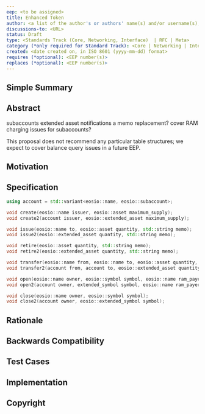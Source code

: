 ```yaml
---
eep: <to be assigned>
title: Enhanced Token
author: <a list of the author's or authors' name(s) and/or username(s), or name(s) and email(s), e.g. (use with the parentheses or triangular brackets): FirstName LastName (@GitHubUsername), FirstName LastName <foo@bar.com>, FirstName (@GitHubUsername) and GitHubUsername (@GitHubUsername)>
discussions-to: <URL>
status: Draft
type: <Standards Track (Core, Networking, Interface)  | RFC | Meta>
category (*only required for Standard Track): <Core | Networking | Interface>
created: <date created on, in ISO 8601 (yyyy-mm-dd) format>
requires (*optional): <EEP number(s)>
replaces (*optional): <EEP number(s)>
---
```


<!--You can leave these HTML comments in your merged EEP and delete the visible duplicate text guides, they will not appear and may be helpful to refer to if you edit it again. This is the suggested template for new EEPs. Note that an EEP number will be assigned by an editor. When opening a pull request to submit your EEP, please use an abbreviated title in the filename, `eep-draft_title_abbrev.md`. The title should be 44 characters or less.-->

## Simple Summary
<!--"If you can't explain it simply, you don't understand it well enough." Provide a simplified and layman-accessible explanation of the EEP.-->

## Abstract
<!--A short (~200 word) description of the technical issue being addressed.-->

subaccounts
extended asset
notifications
a memo replacement?
cover RAM charging issues for subaccounts?

This proposal does not recommend any particular table structures; we expect to cover balance query issues in a future EEP.

## Motivation
<!--The motivation is critical for EEPs that want to change the EOSIO protocol. It should clearly explain why the existing protocol specification is inadequate to address the problem that the eep solves. EEP submissions without sufficient motivation may be rejected outright.-->

## Specification
<!--The technical specification should describe the syntax and semantics of any new feature. The specification should be detailed enough to allow competing, interoperable implementations for any of the current EOSIO platforms.-->

```c++
using account = std::variant<eosio::name, eosio::subaccount>;

void create(eosio::name issuer, eosio::asset maximum_supply);                       notifies
void create2(account issuer, eosio::extended_asset maximum_supply);                 extended? some other way to init foreign?

void issue(eosio::name to, eosio::asset quantity, std::string memo);                to==issuer
void issue2(eosio::extended_asset quantity, std::string memo);

void retire(eosio::asset quantity, std::string memo);
void retire2(eosio::extended_asset quantity, std::string memo);

void transfer(eosio::name from, eosio::name to, eosio::asset quantity, std::string memo);       is_account; should move check to open
void transfer2(account from, account to, eosio::extended_asset quantity, std::string memo);

void open(eosio::name owner, eosio::symbol symbol, eosio::name ram_payer);                      should probably check is_account
void open2(account owner, extended_symbol symbol, eosio::name ram_payer);                       require owner's auth if subaccount, else is_account; prevents accidental token burn.

void close(eosio::name owner, eosio::symbol symbol);
void close2(account owner, eosio::extended_symbol symbol);
```

## Rationale
<!--The rationale fleshes out the specification by describing what motivated the design and why particular design decisions were made. It should describe alternate designs that were considered and related work, e.g. how the feature is supported in other languages. The rationale may also provide evidence of consensus within the community, and should discuss important objections or concerns raised during discussion.-->

## Backwards Compatibility
<!--All EEPs that introduce backwards incompatibilities must include a section describing these incompatibilities and their severity. The EEP must explain how the author proposes to deal with these incompatibilities. EEP submissions without a sufficient backwards compatibility treatise may be rejected outright.-->

## Test Cases
<!--Test cases for an implementation are mandatory for EEPs that are affecting consensus changes. Other EEPs can choose to include links to test cases if applicable.-->

## Implementation
<!--The implementations must be completed before any EEP is given status "Final", but it need not be completed before the EEP is accepted. While there is merit to the approach of reaching consensus on the specification and rationale before writing code, the principle of "rough consensus and running code" is still useful when it comes to resolving many discussions of API details.-->

## Copyright
